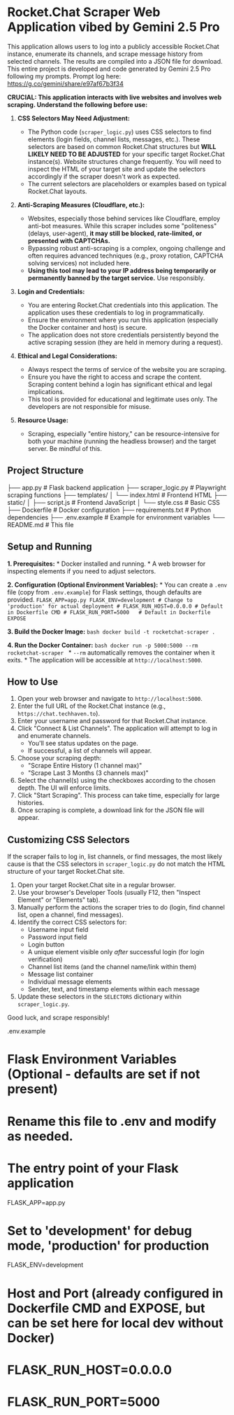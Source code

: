 # Rocket.Chat Scraper Web Application vibed by Gemini 2.5 Pro 

This application allows users to log into a publicly accessible Rocket.Chat instance, enumerate its channels, and scrape message history from selected channels. The results are compiled into a JSON file for download. This entire project is developed and code generated by Gemini 2.5 Pro following my prompts. Prompt log here: https://g.co/gemini/share/e97af67b3f34 

**CRUCIAL: This application interacts with live websites and involves web scraping. Understand the following before use:**

1.  **CSS Selectors May Need Adjustment:**
    * The Python code (`scraper_logic.py`) uses CSS selectors to find elements (login fields, channel lists, messages, etc.). These selectors are based on common Rocket.Chat structures but **WILL LIKELY NEED TO BE ADJUSTED** for your specific target Rocket.Chat instance(s). Website structures change frequently. You will need to inspect the HTML of your target site and update the selectors accordingly if the scraper doesn't work as expected.
    * The current selectors are placeholders or examples based on typical Rocket.Chat layouts.

2.  **Anti-Scraping Measures (Cloudflare, etc.):**
    * Websites, especially those behind services like Cloudflare, employ anti-bot measures. While this scraper includes some "politeness" (delays, user-agent), **it may still be blocked, rate-limited, or presented with CAPTCHAs.**
    * Bypassing robust anti-scraping is a complex, ongoing challenge and often requires advanced techniques (e.g., proxy rotation, CAPTCHA solving services) not included here.
    * **Using this tool may lead to your IP address being temporarily or permanently banned by the target service.** Use responsibly.

3.  **Login and Credentials:**
    * You are entering Rocket.Chat credentials into this application. The application uses these credentials to log in programmatically.
    * Ensure the environment where you run this application (especially the Docker container and host) is secure.
    * The application does not store credentials persistently beyond the active scraping session (they are held in memory during a request).

4.  **Ethical and Legal Considerations:**
    * Always respect the terms of service of the website you are scraping.
    * Ensure you have the right to access and scrape the content. Scraping content behind a login has significant ethical and legal implications.
    * This tool is provided for educational and legitimate uses only. The developers are not responsible for misuse.

5.  **Resource Usage:**
    * Scraping, especially "entire history," can be resource-intensive for both your machine (running the headless browser) and the target server. Be mindful of this.

## Project Structure
├── app.py                # Flask backend application
├── scraper_logic.py      # Playwright scraping functions
├── templates/
│   └── index.html        # Frontend HTML
├── static/
│   ├── script.js         # Frontend JavaScript
│   └── style.css         # Basic CSS
├── Dockerfile            # Docker configuration
├── requirements.txt      # Python dependencies
├── .env.example          # Example for environment variables
└── README.md             # This file

## Setup and Running

**1. Prerequisites:**
    * Docker installed and running.
    * A web browser for inspecting elements if you need to adjust selectors.

**2. Configuration (Optional Environment Variables):**
    * You can create a `.env` file (copy from `.env.example`) for Flask settings, though defaults are provided.
    ```
    FLASK_APP=app.py
    FLASK_ENV=development # Change to 'production' for actual deployment
    # FLASK_RUN_HOST=0.0.0.0 # Default in Dockerfile CMD
    # FLASK_RUN_PORT=5000   # Default in Dockerfile EXPOSE
    ```

**3. Build the Docker Image:**
    ```bash
    docker build -t rocketchat-scraper .
    ```

**4. Run the Docker Container:**
    ```bash
    docker run -p 5000:5000 --rm rocketchat-scraper
    ```
    * `--rm` automatically removes the container when it exits.
    * The application will be accessible at `http://localhost:5000`.

## How to Use

1.  Open your web browser and navigate to `http://localhost:5000`.
2.  Enter the full URL of the Rocket.Chat instance (e.g., `https://chat.techhaven.to`).
3.  Enter your username and password for that Rocket.Chat instance.
4.  Click "Connect & List Channels". The application will attempt to log in and enumerate channels.
    * You'll see status updates on the page.
    * If successful, a list of channels will appear.
5.  Choose your scraping depth:
    * "Scrape Entire History (1 channel max)"
    * "Scrape Last 3 Months (3 channels max)"
6.  Select the channel(s) using the checkboxes according to the chosen depth. The UI will enforce limits.
7.  Click "Start Scraping". This process can take time, especially for large histories.
8.  Once scraping is complete, a download link for the JSON file will appear.

## Customizing CSS Selectors

If the scraper fails to log in, list channels, or find messages, the most likely cause is that the CSS selectors in `scraper_logic.py` do not match the HTML structure of your target Rocket.Chat site.

1.  Open your target Rocket.Chat site in a regular browser.
2.  Use your browser's Developer Tools (usually F12, then "Inspect Element" or "Elements" tab).
3.  Manually perform the actions the scraper tries to do (login, find channel list, open a channel, find messages).
4.  Identify the correct CSS selectors for:
    * Username input field
    * Password input field
    * Login button
    * A unique element visible only *after* successful login (for login verification)
    * Channel list items (and the channel name/link within them)
    * Message list container
    * Individual message elements
    * Sender, text, and timestamp elements within each message
5.  Update these selectors in the `SELECTORS` dictionary within `scraper_logic.py`.

Good luck, and scrape responsibly!

.env.example

# Flask Environment Variables (Optional - defaults are set if not present)
# Rename this file to .env and modify as needed.

# The entry point of your Flask application
FLASK_APP=app.py

# Set to 'development' for debug mode, 'production' for production
FLASK_ENV=development

# Host and Port (already configured in Dockerfile CMD and EXPOSE, but can be set here for local dev without Docker)
# FLASK_RUN_HOST=0.0.0.0
# FLASK_RUN_PORT=5000